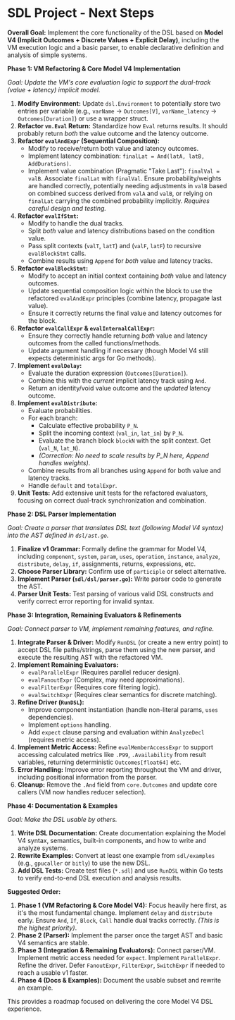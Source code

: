 # SDL Project - Next Steps

**Overall Goal:** Implement the core functionality of the DSL based on **Model V4 (Implicit Outcomes + Discrete Values + Explicit Delay)**, including the VM execution logic and a basic parser, to enable declarative definition and analysis of simple systems.

**Phase 1: VM Refactoring & Core Model V4 Implementation**

*Goal: Update the VM's core evaluation logic to support the dual-track (value + latency) implicit model.*

1.  **Modify Environment:** Update `dsl.Environment` to potentially store two entries per variable (e.g., `varName` -> `Outcomes[V]`, `varName_latency` -> `Outcomes[Duration]`) or use a wrapper struct.
2.  **Refactor `vm.Eval` Return:** Standardize how `Eval` returns results. It should probably return *both* the value outcome and the latency outcome.
3.  **Refactor `evalAndExpr` (Sequential Composition):**
    *   Modify to receive/return both value and latency outcomes.
    *   Implement latency combination: `finalLat = And(latA, latB, AddDurations)`.
    *   Implement value combination (Pragmatic "Take Last"): `finalVal = valB`. Associate `finalLat` with `finalVal`. Ensure probability/weights are handled correctly, potentially needing adjustments in `valB` based on combined success derived from `valA` and `valB`, or relying on `finalLat` carrying the combined probability implicitly. *Requires careful design and testing.*
4.  **Refactor `evalIfStmt`:**
    *   Modify to handle the dual tracks.
    *   Split *both* value and latency distributions based on the condition value.
    *   Pass split contexts (`valT`, `latT`) and (`valF`, `latF`) to recursive `evalBlockStmt` calls.
    *   Combine results using `Append` for *both* value and latency tracks.
5.  **Refactor `evalBlockStmt`:**
    *   Modify to accept an initial context containing *both* value and latency outcomes.
    *   Update sequential composition logic within the block to use the refactored `evalAndExpr` principles (combine latency, propagate last value).
    *   Ensure it correctly returns the final value and latency outcomes for the block.
6.  **Refactor `evalCallExpr` & `evalInternalCallExpr`:**
    *   Ensure they correctly handle returning *both* value and latency outcomes from the called functions/methods.
    *   Update argument handling if necessary (though Model V4 still expects deterministic args for Go methods).
7.  **Implement `evalDelay`:**
    *   Evaluate the duration expression (`Outcomes[Duration]`).
    *   Combine this with the *current* implicit latency track using `And`.
    *   Return an identity/void value outcome and the *updated* latency outcome.
8.  **Implement `evalDistribute`:**
    *   Evaluate probabilities.
    *   For each branch:
        *   Calculate effective probability `P_N`.
        *   Split the incoming context (`val_in`, `lat_in`) by `P_N`.
        *   Evaluate the branch block `blockN` with the split context. Get (`val_N`, `lat_N`).
        *   *(Correction: No need to scale results by P_N here, Append handles weights)*.
    *   Combine results from all branches using `Append` for both value and latency tracks.
    *   Handle `default` and `totalExpr`.
9.  **Unit Tests:** Add extensive unit tests for the refactored evaluators, focusing on correct dual-track synchronization and combination.

**Phase 2: DSL Parser Implementation**

*Goal: Create a parser that translates DSL text (following Model V4 syntax) into the AST defined in `dsl/ast.go`.*

1.  **Finalize v1 Grammar:** Formally define the grammar for Model V4, including `component`, `system`, `param`, `uses`, `operation`, `instance`, `analyze`, `distribute`, `delay`, `if`, assignments, returns, expressions, etc.
2.  **Choose Parser Library:** Confirm use of `participle` or select alternative.
3.  **Implement Parser (`sdl/dsl/parser.go`):** Write parser code to generate the AST.
4.  **Parser Unit Tests:** Test parsing of various valid DSL constructs and verify correct error reporting for invalid syntax.

**Phase 3: Integration, Remaining Evaluators & Refinements**

*Goal: Connect parser to VM, implement remaining features, and refine.*

1.  **Integrate Parser & Driver:** Modify `RunDSL` (or create a new entry point) to accept DSL file paths/strings, parse them using the new parser, and execute the resulting AST with the refactored VM.
2.  **Implement Remaining Evaluators:**
    *   `evalParallelExpr` (Requires parallel reducer design).
    *   `evalFanoutExpr` (Complex, may need approximations).
    *   `evalFilterExpr` (Requires core filtering logic).
    *   `evalSwitchExpr` (Requires clear semantics for discrete matching).
3.  **Refine Driver (`RunDSL`):**
    *   Improve component instantiation (handle non-literal params, `uses` dependencies).
    *   Implement `options` handling.
    *   Add `expect` clause parsing and evaluation within `AnalyzeDecl` (requires metric access).
4.  **Implement Metric Access:** Refine `evalMemberAccessExpr` to support accessing calculated metrics like `.P99`, `.Availability` from result variables, returning deterministic `Outcomes[float64]` etc.
5.  **Error Handling:** Improve error reporting throughout the VM and driver, including positional information from the parser.
6.  **Cleanup:** Remove the `.And` field from `core.Outcomes` and update core callers (VM now handles reducer selection).

**Phase 4: Documentation & Examples**

*Goal: Make the DSL usable by others.*

1.  **Write DSL Documentation:** Create documentation explaining the Model V4 syntax, semantics, built-in components, and how to write and analyze systems.
2.  **Rewrite Examples:** Convert at least one example from `sdl/examples` (e.g., `gpucaller` or `bitly`) to use the new DSL.
3.  **Add DSL Tests:** Create test files (`*.sdl`) and use `RunDSL` within Go tests to verify end-to-end DSL execution and analysis results.

**Suggested Order:**

1.  **Phase 1 (VM Refactoring & Core Model V4):** Focus heavily here first, as it's the most fundamental change. Implement `delay` and `distribute` early. Ensure `And`, `If`, `Block`, `Call` handle dual tracks correctly. *(This is the highest priority)*.
2.  **Phase 2 (Parser):** Implement the parser once the target AST and basic V4 semantics are stable.
3.  **Phase 3 (Integration & Remaining Evaluators):** Connect parser/VM. Implement metric access needed for `expect`. Implement `ParallelExpr`. Refine the driver. Defer `FanoutExpr`, `FilterExpr`, `SwitchExpr` if needed to reach a usable v1 faster.
4.  **Phase 4 (Docs & Examples):** Document the usable subset and rewrite an example.

This provides a roadmap focused on delivering the core Model V4 DSL experience.
